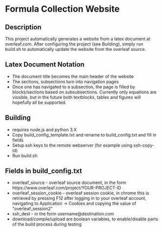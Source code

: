 # Formula Collection Website

## Description
This project automatically generates a website from a latex document at overleaf.com. After configuring the project (see Building), simply run build.sh to automatically update the website from the overleaf source.

## Latex Document Notation
- The document title becomes the main header of the website
- The sections, subsections turn into navigation pages
- Once one has navigated to a subsection, the page is filled by blocks/sections based on subsubsections. Currently only equations are vissible, but in the future both textblocks, tables and figures will hopefully all be supported.

## Building
- requires node.js and python 3.X
- Copy build_config_template.txt and rename to build_config.txt and fill in fields
- Setup ssh keys to the remote webserver (for example using ssh-copy-id)
- Run build.sh

## Fields in build_config.txt
- overleaf_source - overleaf source document, in the form ht<span>tp</span>s://w<span>ww.</span>overleaf.com/project/YOUR-PROJECT-ID
- overleaf_session_cookie - overleaf session cookie, in chrome this is retrieved by pressing F12 after logging in to your overleaf account, navigating to Application -> Cookies and copying the value of "overleaf_session2"
- ssh_dest - in the form username<span>@</span>destination.com
- download/compile/upload are boolean variables, to enable/disable parts of the build process during testing

